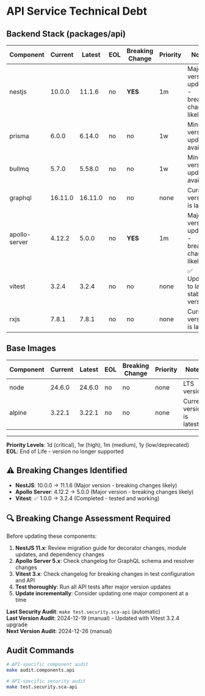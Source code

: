 # API Service Technical Debt

## Backend Stack (packages/api)
| Component | Current | Latest | EOL | Breaking Change | Priority | Notes |
|-----------|---------|--------|-----|-----------------|----------|-------|
| nestjs | 10.0.0 | 11.1.6 | no | **YES** | 1m | Major version update - breaking changes likely |
| prisma | 6.0.0 | 6.14.0 | no | no | 1w | Minor version updates available |
| bullmq | 5.7.0 | 5.58.0 | no | no | 1w | Minor version updates available |
| graphql | 16.11.0 | 16.11.0 | no | no | none | Current version is latest |
| apollo-server | 4.12.2 | 5.0.0 | no | **YES** | 1m | Major version update - breaking changes likely |
| vitest | 3.2.4 | 3.2.4 | no | no | none | ✅ Updated to latest stable version |
| rxjs | 7.8.1 | 7.8.1 | no | no | none | Current version is latest |

## Base Images
| Component | Current | Latest | EOL | Breaking Change | Priority | Notes |
|-----------|---------|--------|-----|-----------------|----------|-------|
| node | 24.6.0 | 24.6.0 | no | no | none | LTS version |
| alpine | 3.22.1 | 3.22.1 | no | no | none | Current version is latest |

---

**Priority Levels**: 1d (critical), 1w (high), 1m (medium), 1y (low/deprecated)  
**EOL**: End of Life - version no longer supported

## ⚠️ Breaking Changes Identified
- **NestJS**: 10.0.0 → 11.1.6 (Major version - breaking changes likely)
- **Apollo Server**: 4.12.2 → 5.0.0 (Major version - breaking changes likely)
- **Vitest**: ✅ 1.0.0 → 3.2.4 (Completed - tested and working)

## 🔍 Breaking Change Assessment Required
Before updating these components:
1. **NestJS 11.x**: Review migration guide for decorator changes, module updates, and dependency changes
2. **Apollo Server 5.x**: Check changelog for GraphQL schema and resolver changes
3. **Vitest 3.x**: Check changelog for breaking changes in test configuration and API
4. **Test thoroughly**: Run all API tests after major version updates
5. **Update incrementally**: Consider updating one major component at a time

**Last Security Audit**: `make test.security.sca-api` (automatic)  
**Last Version Audit**: 2024-12-19 (manual) - Updated with Vitest 3.2.4 upgrade  
**Next Version Audit**: 2024-12-26 (manual)

## Audit Commands
```bash
# API-specific component audit
make audit.components.api

# API-specific security audit
make test.security.sca-api
```
